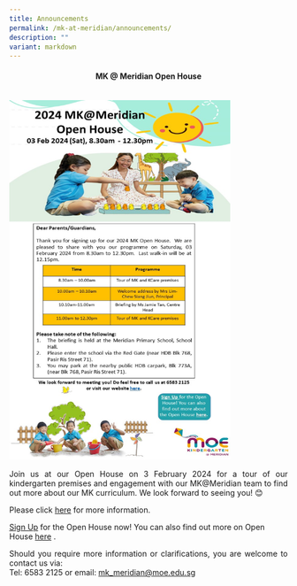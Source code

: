 ```yaml
---
title: Announcements
permalink: /mk-at-meridian/announcements/
description: ""
variant: markdown
---
```

<h4 align="center">MK @ Meridian Open House</h4>
<br>
<img src="/images/MK@Meridian/MK_Open_House_poster_25_Jan.jpg" style="width: 400px;height:650px;">

<p align="justify">Join us at our Open House on 3 February 2024 for a tour of our kindergarten premises and engagement with our MK@Meridian team to find out more about our MK curriculum. We look forward to seeing you! 😊</p>


<p align="justify"> Please click <a href="/files/MK/2024_MK_Letter.pdf">here</a> for more information.</p>

<a href="https://form.gov.sg/654c2c4128c6d00011d38319">Sign Up</a> for the Open House now!  You can also find out more on Open House <a href="https://www.moe.gov.sg/preschool/moe-kindergarten?utm_source=pmk&amp;utm_medium=email&amp;utm_campaign=openhouse">here</a> .

<p align="justify">Should you require more information or clarifications, you are welcome to contact us via:<br>
Tel: 6583 2125 or email: <a href="mailto:mk_meridian@moe.edu.sg">mk_meridian@moe.edu.sg</a></p>